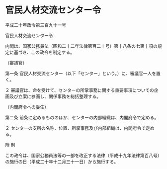 # 官民人材交流センター令

平成二十年政令第三百九十一号

官民人材交流センター令

内閣は、国家公務員法（昭和二十二年法律第百二十号）第十八条の七第十項の規定に基づき、この政令を制定する。

（審議官）

第一条 官民人材交流センター（以下「センター」という。）に、審議官一人を置く。

２ 審議官は、命を受けて、センターの所掌事務に関する重要事項についての企画及び立案に参画し、関係事務を総括整理する。

（内閣府令への委任）

第二条 前条に定めるもののほか、センターの内部組織は、内閣府令で定める。

２ センターの支所の名称、位置、所掌事務及び内部組織は、内閣府令で定める。

附 則

この政令は、国家公務員法等の一部を改正する法律（平成十九年法律第百八号）の施行の日（平成二十年十二月三十一日）から施行する。
